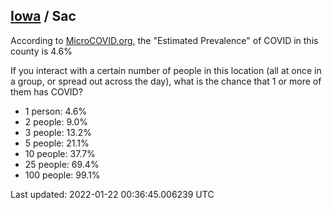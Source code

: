 
## [Iowa](/united-states/iowa) / Sac

According to [MicroCOVID.org](http://microcovid.org),
the "Estimated Prevalence" of COVID in this county is 4.6%

If you interact with a certain number of people in this location
(all at once in a group, or spread out across the day), what is the chance that
1 or more of them has COVID?

- 1 person: 4.6%
- 2 people: 9.0%
- 3 people: 13.2%
- 5 people: 21.1%
- 10 people: 37.7%
- 25 people: 69.4%
- 100 people: 99.1%

Last updated: 2022-01-22 00:36:45.006239 UTC
